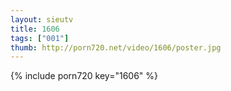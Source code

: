 ```yaml
--- 
layout: sieutv
title: 1606
tags: ["001"]
thumb: http://porn720.net/video/1606/poster.jpg
---
```

{% include porn720 key="1606" %} 
